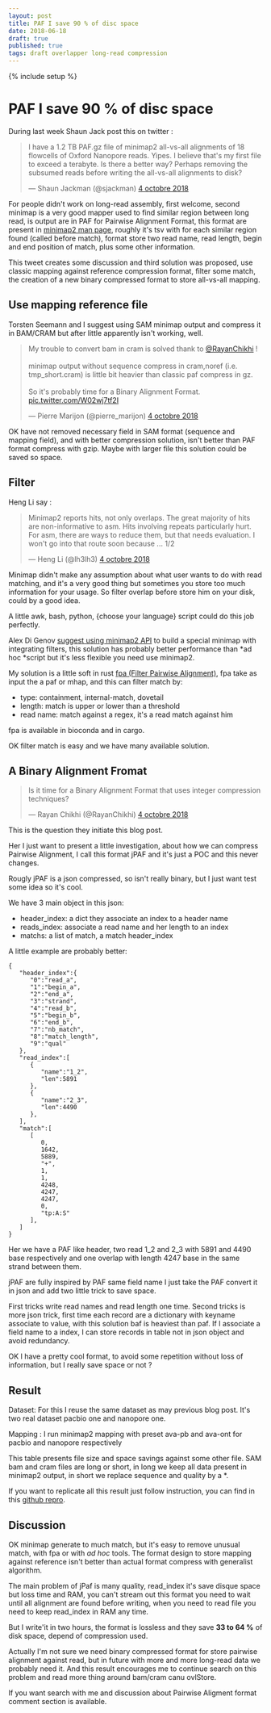 ```yaml
---
layout: post
title: PAF I save 90 % of disc space
date: 2018-06-18
draft: true
published: true
tags: draft overlapper long-read compression
---
```


{% include setup %}

# PAF I save 90 % of disc space

During last week Shaun Jack post this on twitter :

<blockquote class="twitter-tweet" data-lang="fr">
<p lang="en" dir="ltr">
I have a 1.2 TB PAF.gz file of minimap2 all-vs-all alignments of 18 flowcells of Oxford Nanopore reads. Yipes. I believe that&#39;s my first file to exceed a terabyte. Is there a better way? Perhaps removing the subsumed reads before writing the all-vs-all alignments to disk?</p>&mdash; Shaun Jackman (@sjackman) <a href="https://twitter.com/sjackman/status/1047729989318139904?ref_src=twsrc%5Etfw">4 octobre 2018</a>
</blockquote>
<script async src="https://platform.twitter.com/widgets.js" charset="utf-8"></script>

For people didn't work on long-read assembly, first welcome, second minimap is a very good mapper used to find similar region between long read, is output are in PAF for Pairwise Alignment Format, this format are present in [minimap2 man page](https://lh3.github.io/minimap2/minimap2.html#10), roughly it's tsv with for each similar region found (called before match), format store two read name, read length, begin and end position of match, plus some other information.  

This tweet creates some discussion and third solution was proposed, use classic mapping against reference compression format, filter some match, the creation of a new binary compressed format to store all-vs-all mapping.

## Use mapping reference file

Torsten Seemann and I suggest using SAM minimap output and compress it in BAM/CRAM but after little apparently isn't working, well.

<blockquote class="twitter-tweet" data-lang="fr">
<p lang="en" dir="ltr">My trouble to convert bam in cram is solved thank to <a href="https://twitter.com/RayanChikhi?ref_src=twsrc%5Etfw">@RayanChikhi</a> !<br><br>minimap output without sequence compress in cram,noref (i.e. tmp_short.cram) is little bit heavier than classic paf compress in gz.<br><br>So it&#39;s probably time for a Binary Alignment Format. <a href="https://t.co/W02wj7tf2I">pic.twitter.com/W02wj7tf2I</a></p>&mdash; Pierre Marijon (@pierre_marijon) <a href="https://twitter.com/pierre_marijon/status/1047798695822024704?ref_src=twsrc%5Etfw">4 octobre 2018</a>
</blockquote>
<script async src="https://platform.twitter.com/widgets.js" charset="utf-8"></script>

OK have not removed necessary field in SAM format (sequence and mapping field), and with better compression solution, isn't better than PAF format compress with gzip. Maybe with larger file this solution could be saved so space.

## Filter

Heng Li say :

<blockquote class="twitter-tweet" data-lang="fr">
<p lang="en" dir="ltr">Minimap2 reports hits, not only overlaps. The great majority of hits are non-informative to asm. Hits involving repeats particularly hurt. For asm, there are ways to reduce them, but that needs evaluation. I won&#39;t go into that route soon because ... 1/2</p>&mdash; Heng Li (@lh3lh3) <a href="https://twitter.com/lh3lh3/status/1047823011527753728?ref_src=twsrc%5Etfw">4 octobre 2018</a>
</blockquote>
<script async src="https://platform.twitter.com/widgets.js" charset="utf-8"></script>

Minimap didn't make any assumption about what user wants to do with read matching, and it's a very good thing but sometimes you store too much information for your usage. So filter overlap before store him on your disk, could by a good idea.

A little awk, bash, python, {choose your language} script could do this job perfectly.

Alex Di Genov [suggest using minimap2 API](https://twitter.com/digenoma/status/1047852263111385088) to build a special minimap with integrating filters, this solution has probably better performance than *ad hoc *script but it's less flexible you need use minimap2.

My solution is a little soft in rust [fpa (Filter Pairwise Alignment)](https://github.com/natir/fpa), fpa take as input the a paf or mhap, and this can filter match by:
- type: containment, internal-match, dovetail
- length: match is upper or lower than a threshold
- read name: match against a regex, it's a read match against him

fpa is available in bioconda and in cargo.

OK filter match is easy and we have many available solution. 

## A Binary Alignment Fromat

<blockquote class="twitter-tweet" data-lang="fr">
<p lang="en" dir="ltr">Is it time for a Binary Alignment Format that uses integer compression techniques?</p>&mdash; Rayan Chikhi (@RayanChikhi) <a href="https://twitter.com/RayanChikhi/status/1047773219086897153?ref_src=twsrc%5Etfw">4 octobre 2018</a>
</blockquote>
<script async src="https://platform.twitter.com/widgets.js" charset="utf-8"></script>

This is the question they initiate this blog post.

Her I just want to present a little investigation, about how we can compress Pairwise Alignment, I call this format jPAF and it's just a POC and this never changes.

Rougly jPAF is a json compressed, so isn't really binary, but I just want test some idea so it's cool.

We have 3 main object in this json:
- header\_index: a dict they associate an index to a header name
- reads\_index: associate a read name and her length to an index
- matchs: a list of match, a match header\_index

A little example are probably better:

```
{
   "header_index":{
      "0":"read_a",
      "1":"begin_a",
      "2":"end_a",
      "3":"strand",
      "4":"read_b",
      "5":"begin_b",
      "6":"end_b",
      "7":"nb_match",
      "8":"match_length",
      "9":"qual"
   },
   "read_index":[
      {
         "name":"1_2",
         "len":5891
      },
      {
         "name":"2_3",
         "len":4490
      },
   ],
   "match":[
      [
         0,
         1642,
         5889,
         "+",
         1,
         1,
         4248,
         4247,
         4247,
         0,
         "tp:A:S"
      ],
   ]
}
```

Her we have a PAF like header, two read 1_2 and 2_3 with 5891 and 4490 base respectively and one overlap with length 4247 base in the same strand between them.

jPAF are fully inspired by PAF same field name I just take the PAF convert it in json and add two little trick to save space.

First tricks write read names and read length one time.
Second tricks is more json trick, first time each record are a dictionary with keyname associate to value, with this solution baf is heaviest than paf. If I associate a field name to a index, I can store records in table not in json object and avoid redundancy.

OK I have a pretty cool format, to avoid some repetition without loss of information, but I really save space or not ?

## Result

Dataset: For this I reuse the same dataset as may previous blog post. It's two real dataset pacbio one and nanopore one.

Mapping : I run minimap2 mapping with preset ava-pb and ava-ont for pacbio and nanopore respectively

This table presents file size and space savings against some other file. SAM bam and cram files are long or short, in long we keep all data present in minimap2 output, in short we replace sequence and quality by a \*.

If you want to replicate all this result just follow instruction, you can find in this [github repro](https://github.com/natir/jPAF).

## Discussion

OK minimap generate to much match, but it's easy to remove unusual match, with fpa or with *ad hoc* tools. The format design to store mapping against reference isn't better than actual format compress with generalist algorithm.

The main problem of jPaf is many quality, read\_index it's save disque space but loss time and RAM, you can't stream out this format you need to wait until all alignment are found before writing, when you need to read file you need to keep read\_index in RAM any time. 

But I write'it in two hours, the format is lossless and they save **33 to 64 %** of disk space, depend of compression used. 

Actually I'm not sure we need binary compressed format for store pairwise alignment against read, but in future with more and more long-read data we probably need it. And this result encourages me to continue search on this problem and read more thing around bam/cram canu ovlStore.

If you want search with me and discussion about Pairwise Aligment format comment section is available.
